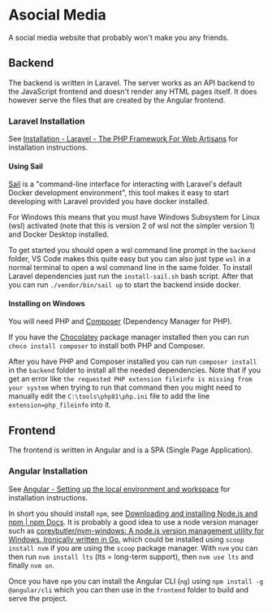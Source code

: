 # Asocial Media

A social media website that probably won't make you any friends.

## Backend

The backend is written in Laravel. The server works as an API backend to the JavaScript frontend and doesn't render any HTML pages itself. It does however serve the files that are created by the Angular frontend.

### Laravel Installation

See [Installation - Laravel - The PHP Framework For Web Artisans](https://laravel.com/docs/8.x/installation) for installation instructions.

#### Using Sail

[Sail](https://laravel.com/docs/8.x/sail) is a "command-line interface for interacting with Laravel's default Docker development environment", this tool makes it easy to start developing with Laravel provided you have docker installed.

For Windows this means that you must have Windows Subsystem for Linux (wsl) activated (note that this is version 2 of wsl not the simpler version 1) and Docker Desktop installed.

To get started you should open a wsl command line prompt in the `backend` folder, VS Code makes this quite easy but you can also just type `wsl` in a normal terminal to open a wsl command line in the same folder. To install Laravel dependencies just run the `install-sail.sh` bash script. After that you can run `./vendor/bin/sail up` to start the backend inside docker.

#### Installing on Windows

You will need PHP and [Composer](https://getcomposer.org/) (Dependency Manager for PHP).

If you have the [Chocolatey](https://chocolatey.org/) package manager installed then you can run `choco install composer` to install both PHP and Composer.

After you have PHP and Composer installed you can run `composer install` in the `backend` folder to install all the needed dependencies. Note that if you get an error like `the requested PHP extension fileinfo is missing from your system` when trying to run that command then you might need to manually edit the `C:\tools\php81\php.ini` file to add the line `extension=php_fileinfo` into it.

## Frontend

The frontend is written in Angular and is a SPA (Single Page Application).

### Angular Installation

See [Angular - Setting up the local environment and workspace](https://angular.io/guide/setup-local) for installation instructions.

In short you should install `npm`, see [Downloading and installing Node.js and npm | npm Docs](https://docs.npmjs.com/downloading-and-installing-node-js-and-npm). It is probably a good idea to use a node version manager such as [coreybutler/nvm-windows: A node.js version management utility for Windows. Ironically written in Go.](https://github.com/coreybutler/nvm-windows) which could be installed using `scoop install nvm` if you are using the `scoop` package manager. With `nvm` you can then run `nvm install lts` (lts = long-term support), then `nvm use lts` and finally `nvm on`.

Once you have `npm` you can install the Angular CLI (`ng`) using `npm install -g @angular/cli` which you can then use in the `frontend` folder to build and serve the project.
